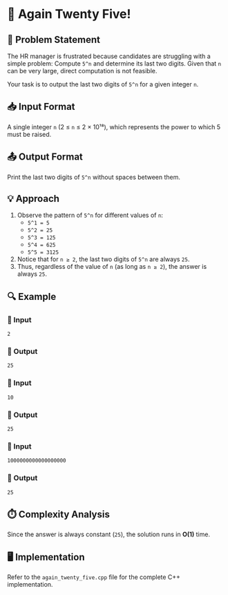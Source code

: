 # 🔢 Again Twenty Five!

## 📝 Problem Statement
The HR manager is frustrated because candidates are struggling with a simple problem: Compute `5^n` and determine its last two digits. Given that `n` can be very large, direct computation is not feasible.

Your task is to output the last two digits of `5^n` for a given integer `n`.

## 📥 Input Format
A single integer `n` (2 ≤ `n` ≤ 2 × 10¹⁸), which represents the power to which 5 must be raised.

## 📤 Output Format
Print the last two digits of `5^n` without spaces between them.

## 💡 Approach
1. Observe the pattern of `5^n` for different values of `n`:
   - `5^1 = 5`
   - `5^2 = 25`
   - `5^3 = 125`
   - `5^4 = 625`
   - `5^5 = 3125`
2. Notice that for `n ≥ 2`, the last two digits of `5^n` are always `25`.
3. Thus, regardless of the value of `n` (as long as `n ≥ 2`), the answer is always `25`.

## 🔍 Example
### 📌 Input
```
2
```
### 📌 Output
```
25
```

### 📌 Input
```
10
```
### 📌 Output
```
25
```

### 📌 Input
```
1000000000000000000
```
### 📌 Output
```
25
```

## ⏱️ Complexity Analysis
Since the answer is always constant (`25`), the solution runs in **O(1)** time.

## 🖥️ Implementation
Refer to the `again_twenty_five.cpp` file for the complete C++ implementation.


